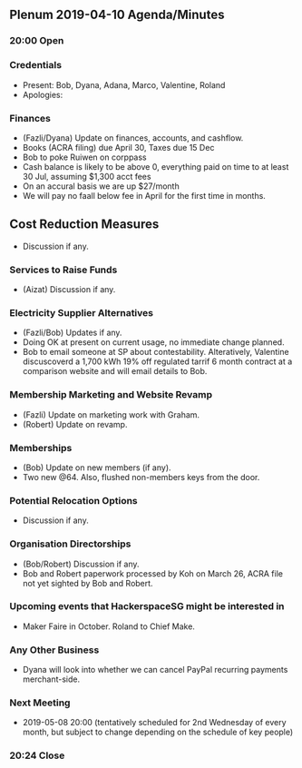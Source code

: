 ## Plenum 2019-04-10 Agenda/Minutes

### 20:00 Open

### Credentials
- Present: Bob, Dyana, Adana, Marco, Valentine, Roland
- Apologies:

### Finances
- (Fazli/Dyana) Update on finances, accounts, and cashflow.
- Books (ACRA filing) due April 30, Taxes due 15 Dec
- Bob to poke Ruiwen on corppass
- Cash balance is likely to be above 0, everything paid on time to at least 30 Jul, assuming $1,300 acct fees
- On an accural basis we are up $27/month
- We will pay no faall below fee in April for the first time in months.

## Cost Reduction Measures
- Discussion if any.

### Services to Raise Funds
- (Aizat) Discussion if any.

### Electricity Supplier Alternatives
- (Fazli/Bob) Updates if any.
- Doing OK at present on current usage, no immediate change planned.
- Bob to email someone at SP about contestability. Alteratively, Valentine discuscoverd a 1,700 kWh 19% off regulated tarrif 6 month contract at a comparison website and will email details to Bob.

### Membership Marketing and Website Revamp
- (Fazli) Update on marketing work with Graham.
- (Robert) Update on revamp.

### Memberships
- (Bob) Update on new members (if any).
- Two new @64. Also, flushed non-members keys from the door.

### Potential Relocation Options
- Discussion if any.

### Organisation Directorships
- (Bob/Robert) Discussion if any.
- Bob and Robert paperwork processed by Koh on March 26, ACRA file not yet sighted by Bob and Robert.

### Upcoming events that HackerspaceSG might be interested in
- Maker Faire in October. Roland to Chief Make.

### Any Other Business
- Dyana will look into whether we can cancel PayPal recurring payments merchant-side.

### Next Meeting
- 2019-05-08 20:00 (tentatively scheduled for 2nd Wednesday of every month, but subject to change depending on the schedule of key people)

### 20:24 Close
